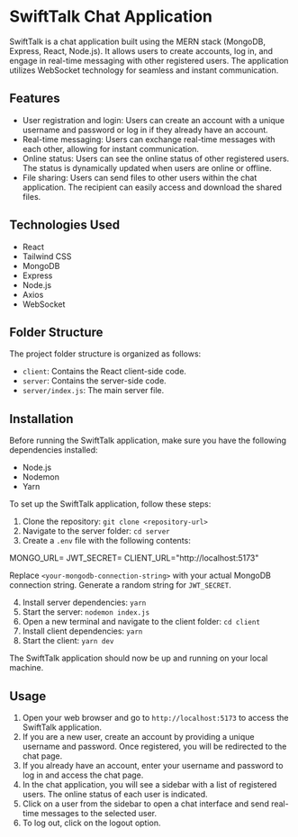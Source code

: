 # SwiftTalk Chat Application

SwiftTalk is a chat application built using the MERN stack (MongoDB, Express, React, Node.js). It allows users to create accounts, log in, and engage in real-time messaging with other registered users. The application utilizes WebSocket technology for seamless and instant communication.

## Features

- User registration and login: Users can create an account with a unique username and password or log in if they already have an account.
- Real-time messaging: Users can exchange real-time messages with each other, allowing for instant communication.
- Online status: Users can see the online status of other registered users. The status is dynamically updated when users are online or offline.
- File sharing: Users can send files to other users within the chat application. The recipient can easily access and download the shared files.

## Technologies Used

- React
- Tailwind CSS
- MongoDB
- Express
- Node.js
- Axios
- WebSocket

## Folder Structure

The project folder structure is organized as follows:

- `client`: Contains the React client-side code.
- `server`: Contains the server-side code.
- `server/index.js`: The main server file.

## Installation

Before running the SwiftTalk application, make sure you have the following dependencies installed:

- Node.js
- Nodemon
- Yarn

To set up the SwiftTalk application, follow these steps:

1. Clone the repository: `git clone <repository-url>`
2. Navigate to the server folder: `cd server`
3. Create a `.env` file with the following contents:

MONGO_URL=<your-mongodb-connection-string>
JWT_SECRET=<random-string>
CLIENT_URL="http://localhost:5173"

Replace `<your-mongodb-connection-string>` with your actual MongoDB connection string. Generate a random string for `JWT_SECRET`.

4. Install server dependencies: `yarn`
5. Start the server: `nodemon index.js`
6. Open a new terminal and navigate to the client folder: `cd client`
7. Install client dependencies: `yarn`
8. Start the client: `yarn dev`

The SwiftTalk application should now be up and running on your local machine.

## Usage

1. Open your web browser and go to `http://localhost:5173` to access the SwiftTalk application.
2. If you are a new user, create an account by providing a unique username and password. Once registered, you will be redirected to the chat page.
3. If you already have an account, enter your username and password to log in and access the chat page.
4. In the chat application, you will see a sidebar with a list of registered users. The online status of each user is indicated.
5. Click on a user from the sidebar to open a chat interface and send real-time messages to the selected user.
6. To log out, click on the logout option.
